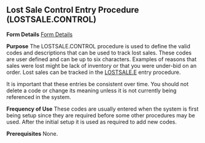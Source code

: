 ## Lost Sale Control Entry Procedure (LOSTSALE.CONTROL)
<PageHeader />

**Form Details**
[Form Details](../LOSTSALE-CONTROL-1/README.md)

**Purpose**
The LOSTSALE.CONTROL procedure is used to define the valid codes and
descriptions that can be used to track lost sales. These codes are user
defined and can be up to six characters. Examples of reasons that sales were
lost might be lack of inventory or that you were under-bid on an order. Lost
sales can be tracked in the [LOSTSALE.E](../LOSTSALE-E/README.md) entry procedure.

It is important that these entries be consistent over time. You should not
delete a code or change its meaning unless it is not currently being
referenced in the system.

**Frequency of Use**
These codes are usually entered when the system is first being setup since
they are required before some other procedures may be used. After the initial
setup it is used as required to add new codes.

**Prerequisites**
None.

<badge text= "Version 8.10.57 " vertical="middle" />

<PageFooter />
